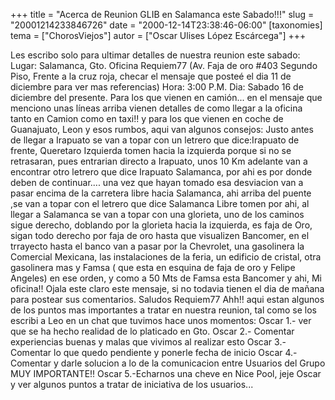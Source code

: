 +++
title = "Acerca de Reunion GLIB en Salamanca este Sabado!!!"
slug = "20001214233846726"
date = "2000-12-14T23:38:46-06:00"
[taxonomies]
tema = ["ChorosViejos"]
autor = ["Oscar Ulises López Escárcega"]
+++

Les escribo solo para ultimar detalles de nuestra reunion este sabado:
Lugar: Salamanca, Gto. Oficina Requiem77 (Av. Faja de oro #403 Segundo
Piso, Frente a la cruz roja, checar el mensaje que posteé el dia 11 de
diciembre para ver mas referencias)
Hora: 3:00 P.M.
Dia: Sabado 16 de diciembre del presente.
Para los que vienen en camión... en el mensaje que menciono unas líneas
arriba vienen detalles de como llegar a la oficina tanto en Camion como
en taxi!!
y para los que vienen en coche de Guanajuato, Leon y esos rumbos, aqui
van algunos consejos:
Justo antes de llegar a Irapuato se van a topar con un letrero que
dice:Irapuato de frente, Queretaro Izquierda tomen hacia la izquierda
porque si no se retrasaran, pues entrarian directo a Irapuato, unos 10
Km adelante van a encontrar otro letrero que dice Irapuato Salamanca,
por ahi es por donde deben de continuar....
una vez que hayan tomado esa desviacion van a pasar encima de la
carretera libre hacia Salamanca, ahi arriba del puente ,se van a topar
con el letrero que dice Salamanca Libre tomen por ahi, al llegar a
Salamanca se van a topar con una glorieta, uno de los caminos sigue
derecho, doblando por la glorieta hacia la izquierda, es faja de Oro,
sigan todo derecho por faja de oro hasta que visualizen Bancomer,
en el trrayecto hasta el banco van a pasar por la Chevrolet, una
gasolinera la Comercial Mexicana, las instalaciones de la feria, un
edificio de cristal, otra gasolinera mas y Famsa ( que esta en esquina
de faja de oro y Felipe Angeles) en ese orden, y como a 50 Mts de Famsa
esta Bancomer y ahi, Mi oficina!! Ojala este claro este mensaje, si no
todavia tienen el dia de mañana para postear sus comentarios.
Saludos Requiem77
Ahh!! aqui estan algunos de los puntos mas importantes a tratar en
nuestra reunion, tal como se los escribi a Leo en un chat que tuvimos
hace unos momentos:
Oscar 1.- ver que se ha hecho realidad de lo platicado en Gto.
Oscar 2.- Comentar experiencias buenas y malas que vivimos al realizar
esto
Oscar 3.- Comentar lo que quedo pendiente y ponerle fecha de inicio
Oscar 4.- Comentar y darle solucion a lo de la comunicacion entre
Usuarios del Grupo MUY IMPORTANTE!!
Oscar 5.-Echarnos una cheve en Nice Pool, jeje
Oscar y ver algunos puntos a tratar de iniciativa de los usuarios...

